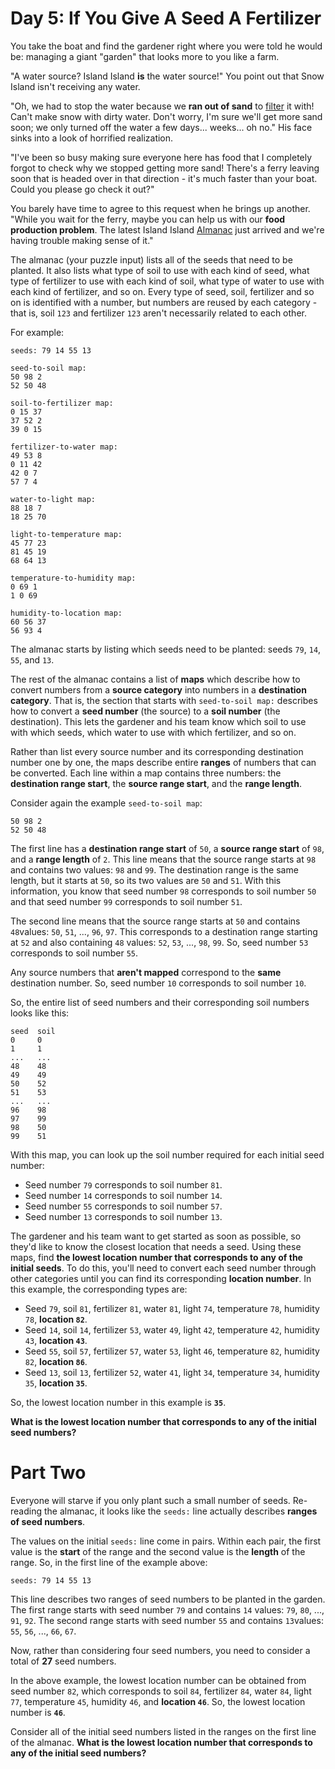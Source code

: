 
# Day 5: If You Give A Seed A Fertilizer

You take the boat and find the gardener right where you were told he would be: managing a giant "garden" that looks more to you like a farm.

"A water source? Island Island  **is**  the water source!" You point out that Snow Island isn't receiving any water.

"Oh, we had to stop the water because we  **ran out of sand**  to  [filter](https://en.wikipedia.org/wiki/Sand_filter)  it with! Can't make snow with dirty water. Don't worry, I'm sure we'll get more sand soon; we only turned off the water a few days... weeks... oh no." His face sinks into a look of horrified realization.

"I've been so busy making sure everyone here has food that I completely forgot to check why we stopped getting more sand! There's a ferry leaving soon that is headed over in that direction - it's much faster than your boat. Could you please go check it out?"

You barely have time to agree to this request when he brings up another. "While you wait for the ferry, maybe you can help us with our  **food production problem**. The latest Island Island  [Almanac](https://en.wikipedia.org/wiki/Almanac)  just arrived and we're having trouble making sense of it."

The almanac (your puzzle input) lists all of the seeds that need to be planted. It also lists what type of soil to use with each kind of seed, what type of fertilizer to use with each kind of soil, what type of water to use with each kind of fertilizer, and so on. Every type of seed, soil, fertilizer and so on is identified with a number, but numbers are reused by each category - that is, soil  `123`  and fertilizer  `123`  aren't necessarily related to each other.

For example:

```
seeds: 79 14 55 13

seed-to-soil map:
50 98 2
52 50 48

soil-to-fertilizer map:
0 15 37
37 52 2
39 0 15

fertilizer-to-water map:
49 53 8
0 11 42
42 0 7
57 7 4

water-to-light map:
88 18 7
18 25 70

light-to-temperature map:
45 77 23
81 45 19
68 64 13

temperature-to-humidity map:
0 69 1
1 0 69

humidity-to-location map:
60 56 37
56 93 4
```

The almanac starts by listing which seeds need to be planted: seeds  `79`,  `14`,  `55`, and  `13`.

The rest of the almanac contains a list of  **maps**  which describe how to convert numbers from a  **source category**  into numbers in a  **destination category**. That is, the section that starts with  `seed-to-soil map:`  describes how to convert a  **seed number**  (the source) to a  **soil number**  (the destination). This lets the gardener and his team know which soil to use with which seeds, which water to use with which fertilizer, and so on.

Rather than list every source number and its corresponding destination number one by one, the maps describe entire  **ranges**  of numbers that can be converted. Each line within a map contains  three numbers: the  **destination range start**, the  **source range start**, and the  **range length**.

Consider again the example  `seed-to-soil map`:

```
50 98 2
52 50 48
```

The first line has a  **destination range start**  of  `50`, a  **source range start**  of  `98`, and a  **range length**  of  `2`. This line means that the source range starts at  `98`  and contains two values:  `98`  and  `99`. The destination range is the same length, but it starts at  `50`, so its two values are  `50`  and  `51`. With this information, you know that seed number  `98`  corresponds to soil number  `50`  and that seed number  `99`  corresponds to soil number  `51`.

The second line means that the source range starts at  `50`  and contains  `48`values:  `50`,  `51`, ...,  `96`,  `97`. This corresponds to a destination range starting at  `52`  and also containing  `48`  values:  `52`,  `53`, ...,  `98`,  `99`. So, seed number  `53`  corresponds to soil number  `55`.

Any source numbers that  **aren't mapped**  correspond to the  **same**  destination number. So, seed number  `10`  corresponds to soil number  `10`.

So, the entire list of seed numbers and their corresponding soil numbers looks like this:

```
seed  soil
0     0
1     1
...   ...
48    48
49    49
50    52
51    53
...   ...
96    98
97    99
98    50
99    51
```

With this map, you can look up the soil number required for each initial seed number:

-   Seed number  `79`  corresponds to soil number  `81`.
-   Seed number  `14`  corresponds to soil number  `14`.
-   Seed number  `55`  corresponds to soil number  `57`.
-   Seed number  `13`  corresponds to soil number  `13`.

The gardener and his team want to get started as soon as possible, so they'd like to know the closest location that needs a seed. Using these maps, find  **the lowest location number that corresponds to any of the initial seeds**. To do this, you'll need to convert each seed number through other categories until you can find its corresponding  **location number**. In this example, the corresponding types are:

-   Seed  `79`, soil  `81`, fertilizer  `81`, water  `81`, light  `74`, temperature  `78`, humidity  `78`,  **location  `82`**.
-   Seed  `14`, soil  `14`, fertilizer  `53`, water  `49`, light  `42`, temperature  `42`, humidity  `43`,  **location  `43`**.
-   Seed  `55`, soil  `57`, fertilizer  `57`, water  `53`, light  `46`, temperature  `82`, humidity  `82`,  **location  `86`**.
-   Seed  `13`, soil  `13`, fertilizer  `52`, water  `41`, light  `34`, temperature  `34`, humidity  `35`,  **location  `35`**.

So, the lowest location number in this example is  **`35`**.

**What is the lowest location number that corresponds to any of the initial seed numbers?**


# Part Two

Everyone will starve if you only plant such a small number of seeds. Re-reading the almanac, it looks like the  `seeds:`  line actually describes  **ranges of seed numbers**.

The values on the initial  `seeds:`  line come in pairs. Within each pair, the first value is the  **start**  of the range and the second value is the  **length**  of the range. So, in the first line of the example above:

```
seeds: 79 14 55 13
```

This line describes two ranges of seed numbers to be planted in the garden. The first range starts with seed number  `79`  and contains  `14`  values:  `79`,  `80`, ...,  `91`,  `92`. The second range starts with seed number  `55`  and contains  `13`values:  `55`,  `56`, ...,  `66`,  `67`.

Now, rather than considering four seed numbers, you need to consider a total of  **27**  seed numbers.

In the above example, the lowest location number can be obtained from seed number  `82`, which corresponds to soil  `84`, fertilizer  `84`, water  `84`, light  `77`, temperature  `45`, humidity  `46`, and  **location  `46`**. So, the lowest location number is  **`46`**.

Consider all of the initial seed numbers listed in the ranges on the first line of the almanac.  **What is the lowest location number that corresponds to any of the initial seed numbers?**
